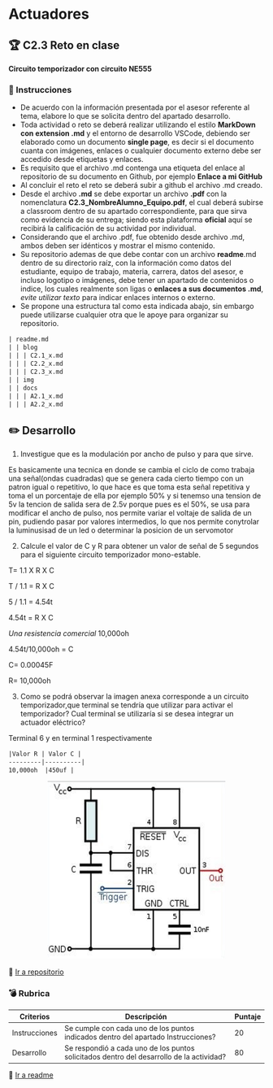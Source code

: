 # Actuadores

## :trophy: C2.3 Reto en clase

**Circuito temporizador con circuito NE555**

### :blue_book: Instrucciones

- De acuerdo con la información presentada por el asesor referente al tema, elabore lo que se solicita dentro del apartado desarrollo.
- Toda actividad o reto se deberá realizar utilizando el estilo **MarkDown con extension .md** y el entorno de desarrollo VSCode, debiendo ser elaborado como un documento **single page**, es decir si el documento cuanta con imágenes, enlaces o cualquier documento externo debe ser accedido desde etiquetas y enlaces.
- Es requisito que el archivo .md contenga una etiqueta del enlace al repositorio de su documento en Github, por ejemplo **Enlace a mi GitHub**
- Al concluir el reto el reto se deberá subir a github el archivo .md creado.
- Desde el archivo **.md** se debe exportar un archivo **.pdf** con la nomenclatura **C2.3_NombreAlumno_Equipo.pdf**, el cual deberá subirse a classroom dentro de su apartado correspondiente, para que sirva como evidencia de su entrega; siendo esta plataforma **oficial** aquí se recibirá la calificación de su actividad por individual.
- Considerando que el archivo .pdf, fue obtenido desde archivo .md, ambos deben ser idénticos y mostrar el mismo contenido.
- Su repositorio ademas de que debe contar con un archivo **readme**.md dentro de su directorio raíz, con la información como datos del estudiante, equipo de trabajo, materia, carrera, datos del asesor, e incluso logotipo o imágenes, debe tener un apartado de contenidos o indice, los cuales realmente son ligas o **enlaces a sus documentos .md**, _evite utilizar texto_ para indicar enlaces internos o externo.
- Se propone una estructura tal como esta indicada abajo, sin embargo puede utilizarse cualquier otra que le apoye para organizar su repositorio.  
``` 
| readme.md
| | blog
| | | C2.1_x.md
| | | C2.2_x.md
| | | C2.3_x.md
| | img
| | docs
| | | A2.1_x.md
| | | A2.2_x.md
```

## :pencil2: Desarrollo

1. Investigue que es la modulación por ancho de pulso y para que sirve.

Es basicamente una tecnica en donde se cambia el ciclo de como trabaja una señal(ondas cuadradas) que se genera cada cierto tiempo con un patron igual o repetitivo, lo que hace es que toma esta señal repetitiva y toma el un porcentaje de ella por ejemplo 50% y si tenemso una tension de 5v la tencion de salida sera de 2.5v porque pues es el 50%, se usa para modificar el ancho de pulso, nos permite variar el voltaje de salida de un pin, pudiendo pasar por valores intermedios, lo que nos permite conytrolar la luminusisad de un led o determinar la posicion de un servomotor

2. Calcule el valor de C y R para obtener un valor de señal de 5 segundos para el siguiente circuito temporizador mono-estable.

T= 1.1 X R X C 

T / 1.1 = R X C

5 / 1.1 = 4.54t

4.54t = R X C

*Una resistencia comercial* 10,000oh

4.54t/10,000oh = C

C= 0.00045F

R= 10,000oh

   
3. Como se podrá observar la imagen anexa corresponde a un circuito temporizador,que terminal se tendría que utilizar para activar el temporizador? Cual terminal se utilizaría si se desea integrar un actuador eléctrico?

Terminal 6 y en terminal 1 respectivamente

    |Valor R | Valor C |
    ---------|----------|
    10,000oh  |450uf |



<p align="center">
    <img alt="NE555" src="../img/C2.x_CircuitoTemporizadorNE555.png" width=350 height=350>
</p>

:triangular_flag_on_post: [Ir a repositorio](https://github.com/seashelltec/SistemasProgramables/blob/master/blog/C2.3_SeashellMarquez_Masapan.md)
### :bomb: Rubrica

| Criterios     | Descripción                                                                                  | Puntaje |
| ------------- | -------------------------------------------------------------------------------------------- | ------- |
| Instrucciones | Se cumple con cada uno de los puntos indicados dentro del apartado Instrucciones?            | 20 |
| Desarrollo    | Se respondió a cada uno de los puntos solicitados dentro del desarrollo de la actividad?     | 80      |


:triangular_flag_on_post: [Ir a readme](https://github.com/seashelltec/SistemasProgramables)

